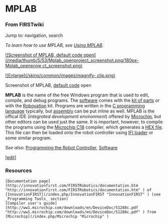 # MPLAB

### From FIRSTwiki

Jump to: navigation, search

_To learn how to use MPLAB, see [Using MPLAB](/index.php/Using_MPLAB "Using
MPLAB" )._

[![Screenshot of MPLAB, default code
open](/media/thumb/5/53/Mplab_openproject_screenshot.png/180px-Mplab_openproje
ct_screenshot.png)](/index.php/Image:Mplab_openproject_screenshot.png
"Screenshot of MPLAB, default code open" )

[![Enlarge](/skins/common/images/magnify-
clip.png)](/index.php/Image:Mplab_openproject_screenshot.png "Enlarge" )

Screenshot of MPLAB, [default code](/index.php/Default_code "Default code" )
open

**MPLAB** is the name of the free Windows program that is used to edit, compile, and debug programs. The [software](/index.php/Software "Software" ) comes with the [kit of parts](/index.php/Kit_of_parts "Kit of parts" ) or with the [Robovation](/index.php/Robovation "Robovation" ) kit. Programs are written in the [C programming language](/index.php/PIC_C "PIC C" ) typically, but [assembly](/index.php/Assembly "Assembly" ) can be put inline as well. MPLAB is the offical IDE (_integrated development environment_) offered by [Microchip](/index.php/Microchip "Microchip" ), but other editors can be used just the same. It is important, however, to compile the programs using the [Microchip C18](/index.php/MCC18 "MCC18" ) compiler, which generates a [HEX file](/index.php?title=HEX_files&action=edit "HEX files" ). This file can then be loaded onto the robot controller using [IFI loader](/index.php/IFI_loader "IFI loader" ) or some similar program. 

_See also:_ [Programming the Robot
Controller](/index.php/Programming_the_Robot_Controller "Programming the Robot
Controller" ), [Software](/index.php/Software "Software" )

[[edit](/index.php?title=MPLAB&action=edit&section=1 "Edit section: Resources"
)]

### Resources

    [Documentation page](http://innovationfirst.com/FIRSTRobotics/documentation.htm "http://innovationfirst.com/FIRSTRobotics/documentation.htm" ) of [InnovationFIRST](/index.php/InnovationFIRST "InnovationFIRST" ) (see _Programming Tools_ section) 
    [Compiler user's guide](http://ww1.microchip.com/downloads/en/DeviceDoc/51288c.pdf "http://ww1.microchip.com/downloads/en/DeviceDoc/51288c.pdf" ) from [Microchip](/index.php/Microchip "Microchip" )

